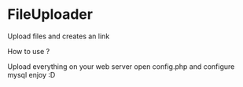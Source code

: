 # FileUploader
Upload files and creates an link

How to use ?

Upload everything on your web server
open config.php and configure mysql
enjoy :D
